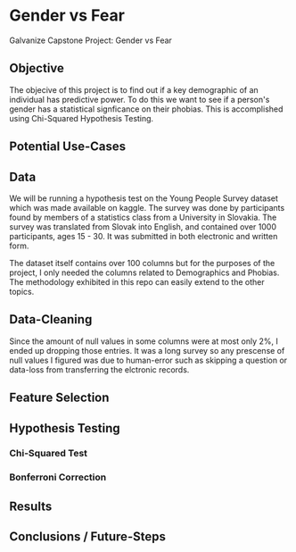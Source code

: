 # Gender vs Fear
Galvanize Capstone Project: Gender vs Fear 

## Objective
The objecive of this project is to find out if a key demographic of an individual has predictive power. To do this we want to see if a person's gender has a statistical signficance on their phobias. This is accomplished using Chi-Squared Hypothesis Testing. 

## Potential Use-Cases

## Data
We will be running a hypothesis test on the Young People Survey dataset which was made available on kaggle. The survey was done by participants found by members of a statistics class from a University in Slovakia. The survey was translated from Slovak into English, and contained over 1000 participants, ages 15 - 30. It was submitted in both electronic and written form. 

The dataset itself contains over 100 columns but for the purposes of the project, I only needed the columns related to Demographics and Phobias. The methodology exhibited in this repo can easily extend to the other topics.

## Data-Cleaning
Since the amount of null values in some columns were at most only 2%, I ended up dropping those entries. It was a long survey so any prescense of null values I figured was due to human-error such as skipping a question or data-loss from transferring the elctronic records.

## Feature Selection


## Hypothesis Testing


### Chi-Squared Test


### Bonferroni Correction


## Results


## Conclusions / Future-Steps
